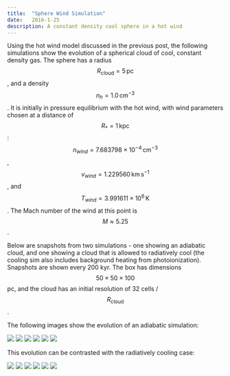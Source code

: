 ```yaml
---
title:  "Sphere Wind Simulation"
date:   2016-1-25
description: A constant density cool sphere in a hot wind 
---
```


Using the hot wind model discussed in the previous post, the following simulations
show the evolution of a spherical cloud of cool, constant density gas. The sphere has a
radius $$R_{\mathrm{cloud}} = 5\,\mathrm{pc}$$, and a density $$n_h = 1.0 \,\mathrm{cm}^{-3}$$. It is initially 
in pressure equilibrium with the hot wind, with wind parameters chosen at a distance of $$R_{*} = 1\,\mathrm{kpc}$$:
$$n_{wind} = 7.683798 \times 10^{-4}\,\mathrm{cm}^{-3}$$, $$v_{wind} = 1.229560\,\mathrm{km}\,\mathrm{s}^{-1}$$,
and $$T_{wind} = 3.991611 \times 10^{6}\,\mathrm{K}$$. The Mach number of the wind at this point is $$M \approx 5.25$$.

Below are snapshots from two simulations - one showing an adiabatic cloud, and one showing a cloud 
that is allowed to radiatively cool (the cooling sim also includes background heating from photoionization).
Snapshots are shown every 200 kyr. The box has dimensions $$50 \times 50 \times 100$$ pc, and the cloud has
an initial resolution of 32 cells / $$R_{\mathrm{cloud}}$$.

The following images show the evolution of an adiabatic simulation:

<img src="{{ site.url }}assets/images/sphere_wind_0a.png">

<img src="{{ site.url }}assets/images/sphere_wind_1a.png">

<img src="{{ site.url }}assets/images/sphere_wind_2a.png">

<img src="{{ site.url }}assets/images/sphere_wind_3a.png">

<img src="{{ site.url }}assets/images/sphere_wind_4a.png">

<img src="{{ site.url }}assets/images/sphere_wind_5a.png">


This evolution can be contrasted with the radiatively cooling case:

<img src="{{ site.url }}assets/images/sphere_wind_0r.png">

<img src="{{ site.url }}assets/images/sphere_wind_1r.png">

<img src="{{ site.url }}assets/images/sphere_wind_2r.png">

<img src="{{ site.url }}assets/images/sphere_wind_3r.png">

<img src="{{ site.url }}assets/images/sphere_wind_4r.png">

<img src="{{ site.url }}assets/images/sphere_wind_5r.png">



